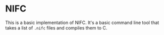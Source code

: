 NIFC
====

This is a basic implementation of NIFC. It's a basic command line tool that takes
a list of `.nifc` files and compiles them to C.
